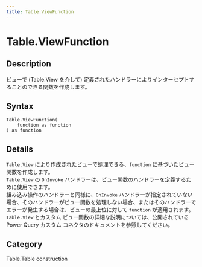```yaml
---
title: Table.ViewFunction
---
```


# Table.ViewFunction


## Description

ビューで (Table.View を介して) 定義されたハンドラーによりインターセプトすることのできる関数を作成します。


## Syntax

```powerquery
Table.ViewFunction(
    function as function
) as function
```


## Details

<code>Table.View</code> により作成されたビューで処理できる、<code>function</code> に基づいたビュー関数を作成します。<br /><code>Table.View</code> の <code>OnInvoke</code> ハンドラーは、ビュー関数のハンドラーを定義するために使用できます。<br />組み込み操作のハンドラーと同様に、<code>OnInvoke</code> ハンドラーが指定されていない場合、そのハンドラーがビュー関数を処理しない場合、またはそのハンドラーでエラーが発生する場合は、ビューの最上位に対して <code>function</code> が適用されます。<br /><code>Table.View</code> とカスタム ビュー関数の詳細な説明については、公開されている Power Query カスタム コネクタのドキュメントを参照してください。<br />



## Category
Table.Table construction
